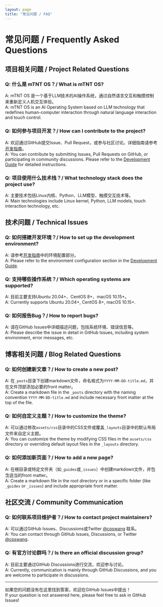 ```yaml
---
layout: page
title: "常见问题 / FAQ"
---
```


# 常见问题 / Frequently Asked Questions

## 项目相关问题 / Project Related Questions

### Q: 什么是 mTNT OS？/ What is mTNT OS?
A: mTNT OS 是一个基于LLM技术的AI操作系统，通过自然语言交互和触摸控制来重新定义人机交互体验。  
A: mTNT OS is an AI Operating System based on LLM technology that redefines human-computer interaction through natural language interaction and touch control.

### Q: 如何参与项目开发？/ How can I contribute to the project?
A: 欢迎通过GitHub提交Issue、Pull Request，或参与社区讨论。详细指南请参考[开发指南](/guides.html)。  
A: You can contribute by submitting Issues, Pull Requests on GitHub, or participating in community discussions. Please refer to the [Development Guide](/guides.html) for detailed instructions.

### Q: 项目使用什么技术栈？/ What technology stack does the project use?
A: 主要技术包括Linux内核、Python、LLM模型、触摸交互技术等。  
A: Main technologies include Linux kernel, Python, LLM models, touch interaction technology, etc.

## 技术问题 / Technical Issues

### Q: 如何搭建开发环境？/ How to set up the development environment?
A: 请参考[开发指南](/guides.html)中的环境配置部分。  
A: Please refer to the environment configuration section in the [Development Guide](/guides.html).

### Q: 支持哪些操作系统？/ Which operating systems are supported?
A: 目前主要支持Ubuntu 20.04+、CentOS 8+、macOS 10.15+。  
A: Currently supports Ubuntu 20.04+, CentOS 8+, macOS 10.15+.

### Q: 如何报告Bug？/ How to report bugs?
A: 请在GitHub Issues中详细描述问题，包括系统环境、错误信息等。  
A: Please describe the issue in detail in GitHub Issues, including system environment, error messages, etc.

## 博客相关问题 / Blog Related Questions

### Q: 如何创建新文章？/ How to create a new post?
A: 在`_posts`目录下创建markdown文件，命名格式为`YYYY-MM-DD-title.md`，并在文件顶部添加必要的front matter。  
A: Create a markdown file in the `_posts` directory with the naming convention `YYYY-MM-DD-title.md` and include necessary front matter at the top of the file.

### Q: 如何自定义主题？/ How to customize the theme?
A: 可以通过修改`assets/css`目录中的CSS文件或覆盖`_layouts`目录中的默认布局文件来自定义主题。  
A: You can customize the theme by modifying CSS files in the `assets/css` directory or overriding default layout files in the `_layouts` directory.

### Q: 如何添加新页面？/ How to add a new page?
A: 在根目录或特定文件夹（如`_guides`或`_issues`）中创建markdown文件，并包含适当的front matter。  
A: Create a markdown file in the root directory or in a specific folder (like `_guides` or `_issues`) and include appropriate front matter.

## 社区交流 / Community Communication

### Q: 如何联系项目维护者？/ How to contact project maintainers?
A: 可以通过GitHub Issues、Discussions或Twitter [@cpswang](https://x.com/cpswang) 联系。  
A: You can contact through GitHub Issues, Discussions, or Twitter [@cpswang](https://x.com/cpswang).

### Q: 有官方讨论群吗？/ Is there an official discussion group?
A: 目前主要通过GitHub Discussions进行交流，欢迎参与讨论。  
A: Currently, communication is mainly through GitHub Discussions, and you are welcome to participate in discussions.

---

如果您的问题没有在这里找到答案，欢迎在GitHub Issues中提出！  
If your question is not answered here, please feel free to ask in GitHub Issues!